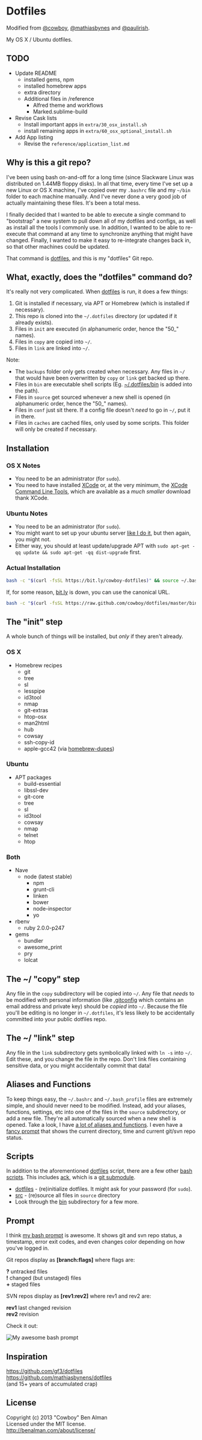 # Dotfiles

Modified from [@cowboy](https://github.com/cowboy/dotfiles), [@mathiasbynes](https://github.com/mathiasbynens/dotfiles) and [@paulirish](https://github.com/paulirish/dotfiles).

My OS X / Ubuntu dotfiles.

## TODO

* Update README
  * installed gems, npm
  * installed homebrew apps
  * extra directory
  * Additional files in /reference
    * Alfred theme and workflows
    * Marked.sublime-build
* Revise Cask lists
  * Install important apps in ```extra/30_osx_install.sh```
  * install remaining apps in ```extra/60_osx_optional_install.sh```
* Add App listing
  * Revise the ```reference/application_list.md```

## Why is this a git repo?

I've been using bash on-and-off for a long time (since Slackware Linux was distributed on 1.44MB floppy disks). In all that time, every time I've set up a new Linux or OS X machine, I've copied over my `.bashrc` file and my `~/bin` folder to each machine manually. And I've never done a very good job of actually maintaining these files. It's been a total mess.

I finally decided that I wanted to be able to execute a single command to "bootstrap" a new system to pull down all of my dotfiles and configs, as well as install all the tools I commonly use. In addition, I wanted to be able to re-execute that command at any time to synchronize anything that might have changed. Finally, I wanted to make it easy to re-integrate changes back in, so that other machines could be updated.

That command is [dotfiles][dotfiles], and this is my "dotfiles" Git repo.

[dotfiles]: bin/dotfiles
[bin]: https://github.com/cowboy/dotfiles/tree/master/bin

## What, exactly, does the "dotfiles" command do?

It's really not very complicated. When [dotfiles][dotfiles] is run, it does a few things:

1. Git is installed if necessary, via APT or Homebrew (which is installed if necessary).
2. This repo is cloned into the `~/.dotfiles` directory (or updated if it already exists).
2. Files in `init` are executed (in alphanumeric order, hence the "50_" names).
3. Files in `copy` are copied into `~/`.
4. Files in `link` are linked into `~/`.

Note:

* The `backups` folder only gets created when necessary. Any files in `~/` that would have been overwritten by `copy` or `link` get backed up there.
* Files in `bin` are executable shell scripts (Eg. [~/.dotfiles/bin][bin] is added into the path).
* Files in `source` get sourced whenever a new shell is opened (in alphanumeric order, hence the "50_" names).
* Files in `conf` just sit there. If a config file doesn't _need_ to go in `~/`, put it in there.
* Files in `caches` are cached files, only used by some scripts. This folder will only be created if necessary.

## Installation
### OS X Notes

* You need to be an administrator (for `sudo`).
* You need to have installed [XCode](https://developer.apple.com/downloads/index.action?=xcode) or, at the very minimum, the [XCode Command Line Tools](https://developer.apple.com/downloads/index.action?=command%20line%20tools), which are available as a _much smaller_ download thank XCode.

### Ubuntu Notes

* You need to be an administrator (for `sudo`).
* You might want to set up your ubuntu server [like I do it](/cowboy/dotfiles/wiki/ubuntu-setup), but then again, you might not.
* Either way, you should at least update/upgrade APT with `sudo apt-get -qq update && sudo apt-get -qq dist-upgrade` first.

### Actual Installation

```sh
bash -c "$(curl -fsSL https://bit.ly/cowboy-dotfiles)" && source ~/.bashrc
```

If, for some reason, [bit.ly](https://bit.ly/) is down, you can use the canonical URL.

```sh
bash -c "$(curl -fsSL https://raw.github.com/cowboy/dotfiles/master/bin/dotfiles)" && source ~/.bashrc
```

## The "init" step
A whole bunch of things will be installed, but _only_ if they aren't already.

### OS X
* Homebrew recipes
  * git
  * tree
  * sl
  * lesspipe
  * id3tool
  * nmap
  * git-extras
  * htop-osx
  * man2html
  * hub
  * cowsay
  * ssh-copy-id
  * apple-gcc42 (via [homebrew-dupes](https://github.com/Homebrew/homebrew-dupes/blob/master/apple-gcc42.rb))

### Ubuntu
* APT packages
  * build-essential
  * libssl-dev
  * git-core
  * tree
  * sl
  * id3tool
  * cowsay
  * nmap
  * telnet
  * htop

### Both
* Nave
  * node (latest stable)
    * npm
    * grunt-cli
    * linken
    * bower
    * node-inspector
    * yo
* rbenv
  * ruby 2.0.0-p247
* gems
  * bundler
  * awesome_print
  * pry
  * lolcat

## The ~/ "copy" step
Any file in the `copy` subdirectory will be copied into `~/`. Any file that _needs_ to be modified with personal information (like [.gitconfig](copy/.gitconfig) which contains an email address and private key) should be _copied_ into `~/`. Because the file you'll be editing is no longer in `~/.dotfiles`, it's less likely to be accidentally committed into your public dotfiles repo.

## The ~/ "link" step
Any file in the `link` subdirectory gets symbolically linked with `ln -s` into `~/`. Edit these, and you change the file in the repo. Don't link files containing sensitive data, or you might accidentally commit that data!

## Aliases and Functions
To keep things easy, the `~/.bashrc` and `~/.bash_profile` files are extremely simple, and should never need to be modified. Instead, add your aliases, functions, settings, etc into one of the files in the `source` subdirectory, or add a new file. They're all automatically sourced when a new shell is opened. Take a look, I have [a lot of aliases and functions](https://github.com/cowboy/dotfiles/tree/master/source). I even have a [fancy prompt](source/50_prompt.sh) that shows the current directory, time and current git/svn repo status.

## Scripts
In addition to the aforementioned [dotfiles][dotfiles] script, there are a few other [bash scripts][bin]. This includes [ack](https://github.com/petdance/ack), which is a [git submodule](https://github.com/cowboy/dotfiles/tree/master/libs).

* [dotfiles][dotfiles] - (re)initialize dotfiles. It might ask for your password (for `sudo`).
* [src](link/.bashrc#L6-15) - (re)source all files in `source` directory
* Look through the [bin][bin] subdirectory for a few more.

## Prompt
I think [my bash prompt](source/50_prompt.sh) is awesome. It shows git and svn repo status, a timestamp, error exit codes, and even changes color depending on how you've logged in.

Git repos display as **[branch:flags]** where flags are:

**?** untracked files  
**!** changed (but unstaged) files  
**+** staged files

SVN repos display as **[rev1:rev2]** where rev1 and rev2 are:

**rev1** last changed revision  
**rev2** revision

Check it out:

![My awesome bash prompt](http://farm8.staticflickr.com/7142/6754488927_563dd73553_b.jpg)

## Inspiration
<https://github.com/gf3/dotfiles>  
<https://github.com/mathiasbynens/dotfiles>  
(and 15+ years of accumulated crap)

## License
Copyright (c) 2013 "Cowboy" Ben Alman  
Licensed under the MIT license.  
<http://benalman.com/about/license/>
